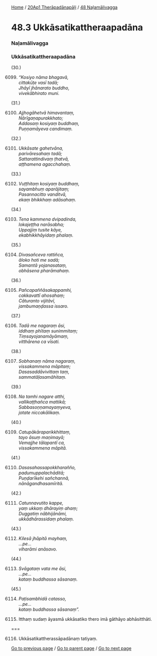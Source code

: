 
[Home](/) / [20Ap1 Therāpadānapāḷi](/tipitaka/20Ap1.md) / [48 Naḷamālivagga](/tipitaka/20Ap1/48.md)

# 48.3 Ukkāsatikattheraapadāna

### Naḷamālivagga

### Ukkāsatikattheraapadāna

(30.)

6099. _“Kosiyo nāma bhagavā,_  
_cittakūṭe vasī tadā;_  
_Jhāyī jhānarato buddho,_  
_vivekābhirato muni._  


(31.)

6100. _Ajjhogāhetvā himavantaṃ,_  
_Nārīgaṇapurakkhato;_  
_Addasaṃ kosiyaṃ buddhaṃ,_  
_Puṇṇamāyeva candimaṃ._  


(32.)

6101. _Ukkāsate gahetvāna,_  
_parivāresahaṃ tadā;_  
_Sattarattindivaṃ ṭhatvā,_  
_aṭṭhamena agacchahaṃ._  


(33.)

6102. _Vuṭṭhitaṃ kosiyaṃ buddhaṃ,_  
_sayambhuṃ aparājitaṃ;_  
_Pasannacitto vanditvā,_  
_ekaṃ bhikkhaṃ adāsahaṃ._  


(34.)

6103. _Tena kammena dvipadinda,_  
_lokajeṭṭha narāsabha;_  
_Uppajjiṃ tusite kāye,_  
_ekabhikkhāyidaṃ phalaṃ._  


(35.)

6104. _Divasañceva rattiñca,_  
_āloko hoti me sadā;_  
_Samantā yojanasataṃ,_  
_obhāsena pharāmahaṃ._  


(36.)

6105. _Pañcapaññāsakappamhi,_  
_cakkavattī ahosahaṃ;_  
_Cāturanto vijitāvī,_  
_jambumaṇḍassa issaro._  


(37.)

6106. _Tadā me nagaraṃ āsi,_  
_iddhaṃ phītaṃ sunimmitaṃ;_  
_Tiṃsayojanamāyāmaṃ,_  
_vitthārena ca vīsati._  


(38.)

6107. _Sobhanaṃ nāma nagaraṃ,_  
_vissakammena māpitaṃ;_  
_Dasasaddāvivittaṃ taṃ,_  
_sammatāḷasamāhitaṃ._  


(39.)

6108. _Na tamhi nagare atthi,_  
_vallikaṭṭhañca mattikā;_  
_Sabbasoṇṇamayaṃyeva,_  
_jotate niccakālikaṃ._  


(40.)

6109. _Catupākāraparikkhittaṃ,_  
_tayo āsuṃ maṇimayā;_  
_Vemajjhe tālapantī ca,_  
_vissakammena māpitā._  


(41.)

6110. _Dasasahassapokkharañño,_  
_padumuppalachāditā;_  
_Puṇḍarīkehi sañchannā,_  
_nānāgandhasamīritā._  


(42.)

6111. _Catunnavutito kappe,_  
_yaṃ ukkaṃ dhārayiṃ ahaṃ;_  
_Duggatiṃ nābhijānāmi,_  
_ukkādhārassidaṃ phalaṃ._  


(43.)

6112. _Kilesā jhāpitā mayhaṃ,_  
_…pe…_  
_viharāmi anāsavo._  


(44.)

6113. _Svāgataṃ vata me āsi,_  
_…pe…_  
_kataṃ buddhassa sāsanaṃ._  


(45.)

6114. _Paṭisambhidā catasso,_  
_…pe…_  
_kataṃ buddhassa sāsanaṃ”._  


6115. Itthaṃ sudaṃ āyasmā ukkāsatiko thero imā gāthāyo abhāsitthāti.

===

6116. Ukkāsatikattherassāpadānaṃ tatiyaṃ.



[Go to previous page](/tipitaka/20Ap1/48/48.2.md) / [Go to parent page](/tipitaka/20Ap1/48.md) / [Go to next page](/tipitaka/20Ap1/48/48.4.md)


